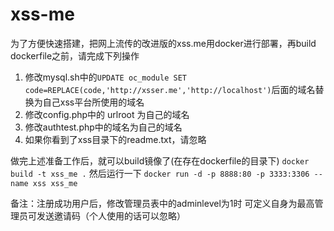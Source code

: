 # xss-me
为了方便快速搭建，把网上流传的改进版的xss.me用docker进行部署，再build dockerfile之前，请完成下列操作

1. 修改mysql.sh中的`UPDATE oc_module SET code=REPLACE(code,'http://xsser.me','http://localhost')`后面的域名替换为自己xss平台所使用的域名
2. 修改config.php中的 urlroot 为自己的域名
3. 修改authtest.php中的域名为自己的域名
4. 如果你看到了xss目录下的readme.txt，请忽略


做完上述准备工作后，就可以build镜像了(在存在dockerfile的目录下)
`docker build -t xss_me .`
然后运行一下
`docker run -d -p 8888:80 -p 3333:3306 --name xss xss_me`

备注：注册成功用户后，修改管理员表中的adminlevel为1时 可定义自身为最高管理员可发送邀请码（个人使用的话可以忽略）
